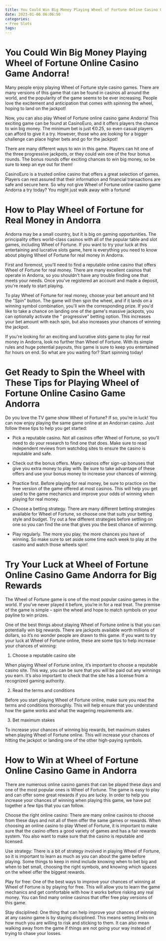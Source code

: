 ```yaml
---
title: You Could Win Big Money Playing Wheel of Fortune Online Casino Game Andorra!
date: 2023-01-06 06:06:50
categories:
- Free Slots
tags:
---
```



#  You Could Win Big Money Playing Wheel of Fortune Online Casino Game Andorra!

Many people enjoy playing Wheel of Fortune style casino games. There are many versions of this game that can be found in casinos all around the world, and the popularity of the game seems to be ever increasing. People love the excitement and anticipation that comes with spinning the wheel, hoping to land on the jackpot!

Now, you can also play Wheel of Fortune online casino game Andorra! This exciting game can be found at CasinoEuro, and it offers players the chance to win big money. The minimum bet is just €0.25, so even casual players can afford to give it a try. However, those who are looking for a bigger challenge can place higher bets and go for the jackpot!

There are many different ways to win in this game. Players can hit one of the three progressive jackpots, or they could win one of the four bonus rounds. The bonus rounds offer exciting chances to win big money, so be sure to keep an eye out for them!

CasinoEuro is a trusted online casino that offers a great selection of games. Players can rest assured that their information and financial transactions are safe and secure here. So why not give Wheel of Fortune online casino game Andorra a try today? You might just walk away with a fortune!

#  How to Play Wheel of Fortune for Real Money in Andorra

Andorra may be a small country, but it is big on gaming opportunities. The principality offers world-class casinos with all of the popular table and slot games, including Wheel of Fortune. If you want to try your luck at this entertaining and lucrative slots game, here is everything you need to know about playing Wheel of Fortune for real money in Andorra.

First and foremost, you'll need to find a reputable online casino that offers Wheel of Fortune for real money. There are many excellent casinos that operate in Andorra, so you shouldn't have any trouble finding one that meets your needs. Once you've registered an account and made a deposit, you're ready to start playing.

To play Wheel of Fortune for real money, choose your bet amount and hit the "Spin" button. The game will then spin the wheel, and if it lands on a winning symbol combination, you'll win the corresponding prize. If you'd like to take a chance on landing one of the game's massive jackpots, you can optionally activate the " progressive" betting option. This increases your bet amount with each spin, but also increases your chances of winning the jackpot.

If you're looking for an exciting and lucrative slots game to play for real money in Andorra, look no further than Wheel of Fortune. With its simple rules and huge potential payouts, this game is sure to keep you entertained for hours on end. So what are you waiting for? Start spinning today!

#  Get Ready to Spin the Wheel with These Tips for Playing Wheel of Fortune Online Casino Game Andorra

Do you love the TV game show Wheel of Fortune? If so, you’re in luck! You can now enjoy playing the same game online at an Andorran casino. Just follow these tips to help you get started:

* Pick a reputable casino. Not all casinos offer Wheel of Fortune, so you’ll need to do your research to find one that does. Make sure to read independent reviews from watchdog sites to ensure the casino is reputable and safe.

* Check out the bonus offers. Many casinos offer sign-up bonuses that give you extra money to play with. Be sure to take advantage of these offers and use your bonus money to increase your chances of winning.

* Practice first. Before playing for real money, be sure to practice on the free version of the game offered at most casinos. This will help you get used to the game mechanics and improve your odds of winning when playing for real money.

* Choose a betting strategy. There are many different betting strategies available for Wheel of Fortune, so choose one that suits your betting style and budget. Try out a few different strategies before settling on one so you can find the one that gives you the best chance of winning.

* Play regularly. The more you play, the more chances you have of winning. So make sure to set aside some time each week to play at the casino and watch those wheels spin!

#  Try Your Luck at Wheel of Fortune Online Casino Game Andorra for Big Rewards 

The Wheel of Fortune game is one of the most popular casino games in the world. If you’ve never played it before, you’re in for a real treat. The premise of the game is simple – spin the wheel and hope to match symbols on your payline to win prizes.

One of the best things about playing Wheel of Fortune online is that you can potentially win big rewards. There are jackpots available worth millions of dollars, so it’s no wonder people are drawn to this game. If you want to try your luck at Wheel of Fortune online, these are some tips to help increase your chances of winning:

1. Choose a reputable casino site

When playing Wheel of Fortune online, it’s important to choose a reputable casino site. This way, you can be sure that you will be paid out any winnings you earn. It’s also important to check that the site has a license from a recognized gaming authority.

2. Read the terms and conditions

Before you start playing Wheel of Fortune online, make sure you read the terms and conditions thoroughly. This will help ensure that you understand how the game works and what the wagering requirements are.

3. Bet maximum stakes

To increase your chances of winning big rewards, bet maximum stakes when playing Wheel of Fortune online. This will increase your chances of hitting the jackpot or landing one of the other high-paying symbols.

#  How to Win at Wheel of Fortune Online Casino Game in Andorra

There are numerous online casino games that can be played these days and one of the most popular ones is Wheel of Fortune. The game is easy to play and can offer some great rewards if you are lucky. In order to help you increase your chances of winning when playing this game, we have put together a few tips that you can follow.

Choose the right online casino: There are many online casinos to choose from these days and not all of them offer the same games or rewards. When choosing an online casino to play Wheel of Fortune, it is important to make sure that the casino offers a good variety of games and has a fair rewards system. You also want to make sure that the casino is reputable and licensed.

Use strategy: There is a bit of strategy involved in playing Wheel of Fortune, so it is important to learn as much as you can about the game before playing. Some things to keep in mind include knowing when to bet big and when to bet small, choosing the right symbols, and knowing which spaces on the wheel offer the biggest rewards.

Play for free: One of the best ways to improve your chances of winning at Wheel of Fortune is by playing for free. This will allow you to learn the game mechanics and get comfortable with how it works before risking any real money. You can find many online casinos that offer free play versions of this game.

Stay disciplined: One thing that can help improve your chances of winning at any casino game is by staying disciplined. This means setting limits on how much you are willing to risk and sticking to them. It can also mean walking away from the game if things are not going your way instead of trying to chase your losses.